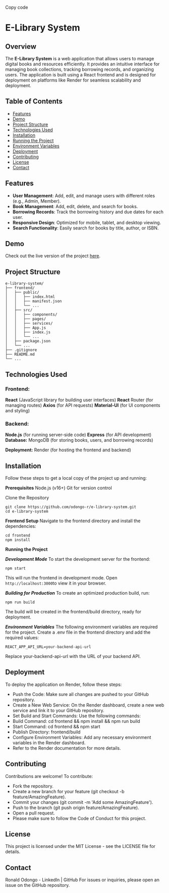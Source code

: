 
Copy code
# E-Library System

## Overview

The **E-Library System** is a web application that allows users to manage digital books and resources efficiently. It provides an intuitive interface for managing book collections, tracking borrowing records, and organizing users. The application is built using a React frontend and is designed for deployment on platforms like Render for seamless scalability and deployment.

## Table of Contents

- [Features](#features)
- [Demo](#demo)
- [Project Structure](#project-structure)
- [Technologies Used](#technologies-used)
- [Installation](#installation)
- [Running the Project](#running-the-project)
- [Environment Variables](#environment-variables)
- [Deployment](#deployment)
- [Contributing](#contributing)
- [License](#license)
- [Contact](#contact)

## Features

- **User Management**: Add, edit, and manage users with different roles (e.g., Admin, Member).
- **Book Management**: Add, edit, delete, and search for books.
- **Borrowing Records**: Track the borrowing history and due dates for each user.
- **Responsive Design**: Optimized for mobile, tablet, and desktop viewing.
- **Search Functionality**: Easily search for books by title, author, or ISBN.

## Demo

Check out the live version of the project [here](https://your-render-deployed-link).

## Project Structure

```plaintext
e-library-system/
├── frontend/
│   ├── public/
│   │   ├── index.html
│   │   ├── manifest.json
│   │   └── ...
│   ├── src/
│   │   ├── components/
│   │   ├── pages/
│   │   ├── services/
│   │   ├── App.js
│   │   ├── index.js
│   │   └── ...
│   ├── package.json
│   └── ...
├── .gitignore
├── README.md
└── ...
```
## Technologies Used
### Frontend:

**React** (JavaScript library for building user interfaces)
**React** Router (for managing routes)
**Axios** (for API requests)
**Material-UI** (for UI components and styling)

### Backend:

**Node.js** (for running server-side code)
**Express** (for API development)
**Database:** MongoDB (for storing books, users, and borrowing records)

**Deployment:** Render (for hosting the frontend and backend)

## Installation
Follow these steps to get a local copy of the project up and running:

**Prerequisites**
Node.js (v16+)
Git for version control

Clone the Repository
````
git clone https://github.com/odongo-r/e-library-system.git
cd e-library-system
````
**Frontend Setup**
Navigate to the frontend directory and install the dependencies:
```
cd frontend
npm install
```

**Running the Project**

***Development Mode***
To start the development server for the frontend:

```
npm start
```
This will run the frontend in development mode. Open `http://localhost:3000`to view it in your browser.

***Building for Production***
To create an optimized production build, run:
```
npm run build
```
The build will be created in the frontend/build directory, ready for deployment.

***Environment Variables***
The following environment variables are required for the project. Create a .env file in the frontend directory and add the required values:

```
REACT_APP_API_URL=your-backend-api-url
```
Replace your-backend-api-url with the URL of your backend API.

## Deployment
To deploy the application on Render, follow these steps:

- Push the Code: Make sure all changes are pushed to your GitHub repository.
- Create a New Web Service: On the Render dashboard, create a new web service and link it to your GitHub repository.
- Set Build and Start Commands: Use the following commands:
- Build Command: cd frontend && npm install && npm run build
- Start Command: cd frontend && npm start
- Publish Directory: frontend/build
- Configure Environment Variables: Add any necessary environment variables in the Render dashboard.
- Refer to the Render documentation for more details.


## Contributing
Contributions are welcome! To contribute:

- Fork the repository.
- Create a new branch for your feature (git checkout -b feature/AmazingFeature).
- Commit your changes (git commit -m 'Add some AmazingFeature').
- Push to the branch (git push origin feature/AmazingFeature).
- Open a pull request.
- Please make sure to follow the Code of Conduct for this project.

## License
This project is licensed under the MIT License - see the LICENSE file for details.

## Contact
Ronald Odongo - LinkedIn | GitHub
For issues or inquiries, please open an issue on the GitHub repository.
